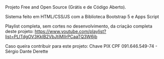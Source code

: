 Projeto Free and Open Source (Grátis e de Código Aberto).

Sistema feito em HTML/CSS/JS com a Biblioteca Bootstrap 5 e Apps Script

Playlist completa, sem cortes no desenvolvimento, da criação completa deste projeto:
https://www.youtube.com/playlist?list=PLlTdgOV3KklB2VbJtiMIIrPCaaTQ3W6jb

Caso queira contribuir para este projeto:
Chave PIX CPF 091.646.549-74 - Sérgio Dante Derette
